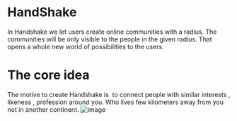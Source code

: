 # HandShake
In Handshake we let users create online communities with a radius. 
The communities will be only visible to the people in the given radius. 
That opens a whole new world of possibilities to the users. 
# The core idea
The motive to create Handshake is  to connect people with similar interests , likeness , profession around you. Who lives few kilometers away from you not in another continent.
![image](https://user-images.githubusercontent.com/65853064/131088799-ab8ea895-9a29-4b63-879c-d02825f4182e.png)

